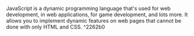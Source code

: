 JavaScript is a dynamic programming language that's used for web development, in web applications, for game development, and lots more. It allows you to implement dynamic features on web pages that cannot be done with only HTML and CSS. ^2262b0